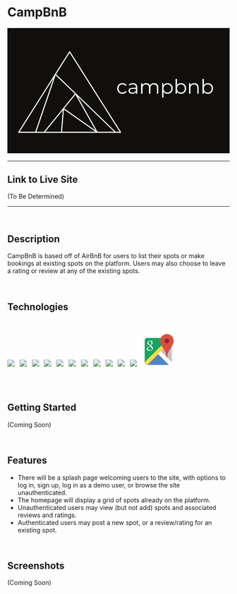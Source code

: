 # CampBnB

<img src="./frontend/public/images/logo_dark.png" />

<br>

---

## Link to Live Site

(To Be Determined)

---

<br>

## Description

CampBnB is based off of AirBnB for users to list their spots or make bookings at existing spots on the platform. Users may also choose to leave a rating or review at any of the existing spots.

<br>

## Technologies

<br>
<p float="left">

  <img src="https://cdn.jsdelivr.net/gh/devicons/devicon/icons/javascript/javascript-plain.svg" style="width:75px;" />
  &nbsp;
  <img src="https://cdn.jsdelivr.net/gh/devicons/devicon/icons/nodejs/nodejs-original.svg" style="width:75px;" />
  &nbsp;
  <img src="https://cdn.jsdelivr.net/gh/devicons/devicon/icons/react/react-original.svg" style="width:75px;" />
  &nbsp;
  <img src="https://cdn.jsdelivr.net/gh/devicons/devicon/icons/redux/redux-original.svg" style="width:75px;" />
  &nbsp;
  <img src="https://cdn.jsdelivr.net/gh/devicons/devicon/icons/postgresql/postgresql-original.svg" style="width:75px;" />
  &nbsp;
  <img src="https://cdn.jsdelivr.net/gh/devicons/devicon/icons/express/express-original.svg" style="width:75px;" />
  &nbsp;
  <img src="https://cdn.jsdelivr.net/gh/devicons/devicon/icons/sequelize/sequelize-original.svg" style="width:75px;" />
  &nbsp;
  <img src="https://cdn.jsdelivr.net/gh/devicons/devicon/icons/heroku/heroku-plain.svg" style="width:75px;" />
  &nbsp;
  <img src="https://cdn.jsdelivr.net/gh/devicons/devicon/icons/css3/css3-plain-wordmark.svg" style="width:75px;" />
  &nbsp;
  <img src="https://cdn.jsdelivr.net/gh/devicons/devicon/icons/canva/canva-original.svg" style="width:75px;" />
  &nbsp;
  <img src="https://cdn.jsdelivr.net/gh/devicons/devicon/icons/figma/figma-original.svg" style="width:75px;" />
  &nbsp;
   <img src="./frontend/public/images/gmaps_logo.png" style="width:75px;" />

</p>

<br>
<br>

## Getting Started

(Coming Soon)

<br>

## Features

- There will be a splash page welcoming users to the site, with options to log in, sign up, log in as a demo user, or browse the site unauthenticated.
- The homepage will display a grid of spots already on the platform.
- Unauthenticated users may view (but not add) spots and associated reviews and ratings.
- Authenticated users may post a new spot, or a review/rating for an existing spot.

<br>

## Screenshots

(Coming Soon)

